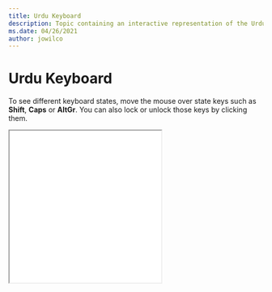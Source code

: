 ```yaml
--- 
title: Urdu Keyboard 
description: Topic containing an interactive representation of the Urdu Keyboard 
ms.date: 04/26/2021 
author: jowilco 
--- 
```

 
# Urdu Keyboard 
 
To see different keyboard states, move the mouse over state keys such as **Shift**, **Caps** or **AltGr**. You can also lock or unlock those keys by clicking them. 
 
<iframe src="kbdurdu.html" height="300"></iframe> 

